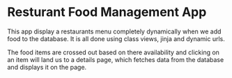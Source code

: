 # Resturant Food Management App

This app display a restaurants menu completely dynamically when we add food to the database.
It is all done using class views, jinja and dynamic urls. 

The food items are crossed out based on there availability and clicking on an item will land us to a details page, which fetches data from the database and displays it on the page.
